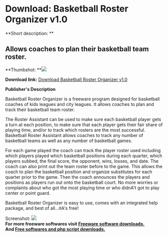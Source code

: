 # Download: Basketball Roster Organizer v1.0

**Short description: **

## Allows coaches to plan their basketball team roster.

  
**Thumbshot: **![](http://www.freewarefiles.com/screenshot/bka10_md.gif)   
  
**Download link:** [Download Basketball Roster Organizer v1.0](http://freesoftwares.boysofts.com/Basketball-Roster-Organizer-V_program_22097.html)  
  

**Publisher's Description**  
  

Basketball Roster Organizer is a freeware program designed for basketball
coaches of kids leagues and city leagues. It allows coaches to plan and track
their basketball team roster.

The Roster Assistant can be used to make sure each basketball player gets a
turn at each position, to make sure that each player gets their fair share of
playing time, and/or to track which rosters are the most successful.
Basketball Roster Assistant allows coaches to track any number of basketball
teams as well as any number of basketball games.

For each game played the coach can track the player roster used including
which players played which basketball positions during each quarter, which
players subbed, the final score, the opponent, wins, losses, and date. The
coach can also print out the team roster before to the game. This allows the
coach to plan the basketball position and organize substitutes for each
quarter prior to the game. Then the coach announces the players and positions
as players run out onto the basketball court. No more worries or complaints
about who got the most playing time or who didnA't got to play center or point
guard.

Basketball Roster Organizer is easy to use, comes with an integrated help
package, and best of all...itA's free!

  
  
Screenshot: ![](http://www.freewarefiles.com/screenshot/bka10.gif)  
**For more freeware softwares visit [Freeware software downloads.](http://freesoftwares.boysofts.com/)**   
**And [Free softwares and php script downloads.](http://www.boysofts.com/)**

